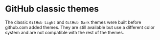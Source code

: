 # GitHub classic themes

The classic `GitHub Light` and `GitHub Dark` themes were built before github.com added themes. They are still available but use a different color system and are not compatible with the rest of the themes.